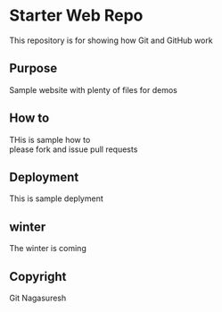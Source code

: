 # Starter Web Repo

This repository is for showing how Git and GitHub work

## Purpose

Sample website with plenty of files for demos

## How to
THis is sample how to  
please fork and issue pull requests
## Deployment
This is sample deplyment
## winter
The winter is coming

## Copyright 
Git Nagasuresh